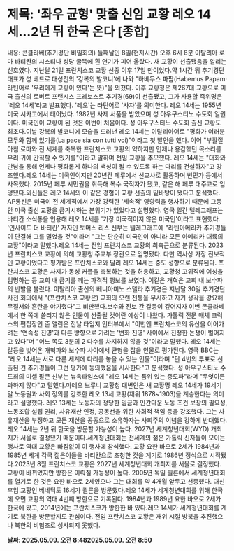 # **제목: '좌우 균형' 맞출 신임 교황 레오 14세…2년 뒤 한국 온다 [종합]**

  내용: 콘클라베(추기경단 비밀회의) 둘째날인 8일(현지시간) 오후 6시 8분 이탈리아 로마 바티칸의 시스티나 성당 굴뚝에 흰 연기가 피어 올랐다. 새 교황이 선출됐음을 알리는 신호였다. 지난달 21일 프란치스코 교황 선종 이후 17일 만이었다.약 1시간 뒤 추기경단 대표가 성 베드로 대성전의 '강복의 발코니'에 나와 "하베무스 파팜(Habemus Papam·라틴어로 '우리에게 교황이 있다'는 뜻)"을 외쳤다. 이후 교황청은 제267대 교황으로 미국 출신의 로버트 프랜시스 프레보스트 추기경(69)이 선출됐고, 그가 사용할 즉위명은 '레오 14세'라고 발표했다. '레오'는 라틴어로 '사자'를 의미한다. 레오 14세는 1955년 미국 시카고에서 태어났다. 1982년 사제 서품을 받았으며 성 아우구스티노 수도회 일원이다. 미국인이 교황이 된 것은 이번이 처음이다. 성 아우구스티노 수도회 출신 교황도 최초다.이날 강복의 발코니에 모습을 드러낸 레오 14세는 이탈리아어로 "평화가 여러분 모두와 함께 있기를(La pace sia con tutti voi)"이라고 첫 발언을 했다. 이어 "부활절 아침 로마와 전 세계를 축복한 프란치스코 교황의 약하지만 언제나 용감했던 목소리를 우리 귀에 간직할 수 있기를"이라고 말하며 전임 교황을 추모했다. 레오 14세는 "대화와 만남을 통해 언제나 평화롭게 하나의 백성이 될 수 있도록 하는 다리를 건설하자"고 강조했다.레오 14세는 미국인이지만 20년간 페루에서 선교사로 활동하며 빈민가 등에서 사목했다. 2015년 페루 시민권을 취득해 복수 국적자가 됐고, 같은 해 페루 대주교로 임명됐다.외신들은 레오 14세의 이 같은 경험이 교황 선출의 밑바탕이 됐다고 분석했다. AP통신은 미국이 전 세계적에서 가장 강력한 '세속적' 영향력을 행사하기 때문에 그동안 미국 출신 교황을 금기시하는 분위기가 있었다고 설명했다. 영국 일간 텔레그래프는 바티칸 소식통을 인용해 레오 14세를 '가장 미국적이지 않은 미국인'이라고 표현했다. '인사이드 더 바티칸' 저자인 토머스 리스 신부는 텔레그래프에 "라틴아메리카 추기경들이 단결해 그를 밀었을 것"이라며 "그는 단순히 미국인이 아니라 모든 아메리카 대륙의 교황"이라고 말했다.레오 14세는 전임 프란치스코 교황의 최측근으로 분류된다. 2023년 프란치스코 교황에 의해 교황청 주교부 장관으로 임명됐다. 다만 역사상 가장 진보적인 교황이었다고 평가받은 프란치스코와 달리 레오 14세는 중도 성향으로 분류된다. 프란치스코 교황은 사제가 동성 커플을 축복하는 것을 허용하고, 교황청 고위직에 여성을 임명하는 등 교회 내 금기를 깨는 파격적 행보를 보였다. 이같은 개혁은 교회 내 보수파의 반발을 불렀다. 이탈리아 출신의 베니아미노 스텔라 추기경은 지난달 30일 추기경단 사전 회의에서 "(프란치스코 교황은) 교회의 오랜 전통을 무시하고 자기 생각을 강요해 무질서와 혼란을 야기했다"고 비판했다.보수와 진보 간 갈등이 깊어지자 이번 콘클라베에서 한 쪽에 쏠리지 않은 인물이 선출될 것이란 예상이 나왔다. 가톨릭 전문 매체 크럭스의 편집장인 존 앨런은 전날 타임지 인터뷰에서 "이번엔 프란치스코의 유산을 이어가려는 '연속성 진영'과 다른 방향으로 가려는 '변화 진영' 사이에서 진정한 논쟁이 벌어지고 있다"며 "어느 쪽도 3분의 2 다수를 차지하지 않을 것"이라고 말했다. 레오 14세는 갈등을 빚어온 개혁파와 보수파 사이에서 균형을 잡을 인물로 평가된다. 영국 BBC는 "레오 14세는 서로 다른 세계에 다리를 놓을 수 있는 인물"이라며 "단 4번의 투표로 선출된 건 추기경들이 그런 평가에 동의했음을 시사한다"고 분석했다. 성 아우구스티노 수도회의 미셸 팔콘 신부는 뉴욕타임스에 "레오 14세는 품위 있는 중도파"라며 "무엇이든 과하지 않다"고 말했다.마테오 브루니 교황청 대변인은 새 교황명 레오 14세가 19세기 말 노동권과 사회 정의를 강조한 레오 13세 교황(재위 1878~1903)을 계승한다는 의미라고 설명했다. 레오 13세는 노동자의 정당한 임금과 인간다운 노동 조건 보장의 필요성, 노동조합 설립 권리, 사유재산 인정, 공동선을 위한 사회적 책임 등을 강조했다. 그는 사유재산을 부정하고 모든 재산을 공동으로 소유하자는 사회주의 이념을 강하게 반대했다. 레오 14세는 2년 뒤 한국을 방문할 가능성이 높다. 2027년 세계청년대회(WYD) 개최지가 서울로 결정됐기 때문이다.세계청년대회는 전세계의 젊은 가톨릭 신자들이 모이는 행사로 역대 교황은 빠짐없이 이 행사에 참석했다. 교황 요한 바오로 2세가 1984년과 1985년 세계 각국 젊은이들을 바티칸으로 초청한 것을 계기로 1986년 정식으로 시작됐다.2023년 8월 프란치스코 교황은 2027년 세계청년대회 개최지를 서울로 결정했다. 교황이 바뀌었지만 방한은 이뤄질 가능성이 높다. 2005년 독일 쾰른에서 세계청년대회를 열기로 한 것은 요한 바오로 2세였으나 그는 대회를 약 4개월 앞두고 선종했다. 대신 후임 교황인 베네딕토 16세가 쾰른을 방문했다.레오 14세가 세계청년대회를 위해 한국에 오면 교황의 역대 4번째 방한으로 기록된다. 1984년과 1989년 요한 바오로 2세가 한국에 왔고,  2014년에는 프란치스코가 방한한 바 있다.레오 14세가 세계청년대회를 계기로 북한을 방문할지도 관심이다. 전임 프란치스코 교황은 재위 시절 방북을 추진했으나 북한의 비협조로 성사되지 못했다.

  **날짜: 2025.05.09. 오전 8:482025.05.09. 오전 8:50**